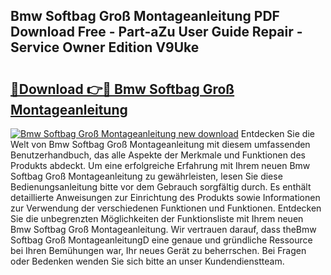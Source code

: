 ## Bmw Softbag Groß Montageanleitung PDF Download Free - Part-aZu User Guide Repair - Service Owner Edition V9Uke

# <h2><a href="http://df8rkg.blite.top/?on=Bmw+Softbag+Gro%c3%9f+Montageanleitung">🔗Download 👉🔴 Bmw Softbag Groß Montageanleitung</a></h2>

[![Bmw Softbag Groß Montageanleitung new download](https://i.imgur.com/lujVjoI.png)](http://df8rkg.blite.top/?on=Bmw+Softbag+Gro%c3%9f+Montageanleitung)
Entdecken Sie die Welt von Bmw Softbag Groß Montageanleitung mit diesem umfassenden Benutzerhandbuch, das alle Aspekte der Merkmale und Funktionen des Produkts abdeckt. Um eine erfolgreiche Erfahrung mit Ihrem neuen Bmw Softbag Groß Montageanleitung zu gewährleisten, lesen Sie diese Bedienungsanleitung bitte vor dem Gebrauch sorgfältig durch. Es enthält detaillierte Anweisungen zur Einrichtung des Produkts sowie Informationen zur Verwendung der verschiedenen Funktionen und Funktionen. Entdecken Sie die unbegrenzten Möglichkeiten der Funktionsliste mit Ihrem neuen Bmw Softbag Groß Montageanleitung. Wir vertrauen darauf, dass theBmw Softbag Groß MontageanleitungD eine genaue und gründliche Ressource bei Ihren Bemühungen war, Ihr neues Gerät zu beherrschen. Bei Fragen oder Bedenken wenden Sie sich bitte an unser Kundendienstteam.
